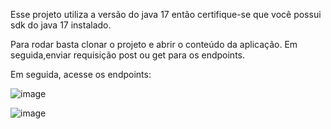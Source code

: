Esse projeto utiliza a versão do java 17 então certifique-se que você possui sdk do java 17 instalado. 

Para rodar basta clonar o projeto e abrir o conteúdo da aplicação. Em seguida,enviar requisição post ou get para os endpoints. 

Em seguida, acesse os endpoints: 

![image](https://github.com/user-attachments/assets/b1b5bdbb-c6bf-4ef6-97b9-f4d67d9aae73)



![image](https://github.com/user-attachments/assets/45a2ccbc-0415-4769-b858-6b4c7b787822)


